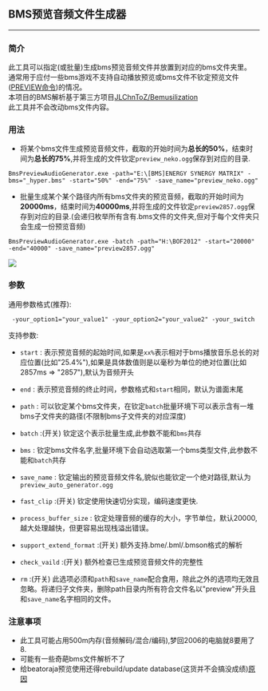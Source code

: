 ## BMS预览音频文件生成器
---

### **简介**
此工具可以指定(或批量)生成bms预览音频文件并放置到对应的bms文件夹里。
通常用于应付一些bms游戏不支持自动播放预览或bms文件不钦定预览文件([PREVIEW命令](https://github.com/exch-bms2/beatoraja/wiki/%E6%A5%BD%E6%9B%B2%E8%A3%BD%E4%BD%9C%E8%80%85%E5%90%91%E3%81%91%E8%B3%87%E6%96%99#bms%E6%8B%A1%E5%BC%B5%E5%AE%9A%E7%BE%A9))的情况。
<br/>
本项目的BMS解析基于第三方项目[JLChnToZ/Bemusilization](https://github.com/JLChnToZ/Bemusilization)
<br/>
此工具并不会改动bms文件内容。
### **用法**
* 将某个bms文件生成预览音频文件，截取的开始时间为**总长的50%**，结束时间为**总长的75%**,并将生成的文件钦定`preview_neko.ogg`保存到对应的目录.
```
BmsPreviewAudioGenerator.exe -path="E:\[BMS]ENERGY SYNERGY MATRIX" -bms="_hyper.bms" -start="50%" -end="75%" -save_name="preview_neko.ogg"
```

* 批量生成某个某个路径内所有bms文件夹的预览音频，截取的开始时间为**20000ms**，结束时间为**40000ms**,并将生成的文件钦定`preview2857.ogg`保存到对应的目录.(会递归枚举所有含有.bms文件的文件夹,但对于每个文件夹只会生成一份预览音频)
```
BmsPreviewAudioGenerator.exe -batch -path="H:\BOF2012" -start="20000" -end="40000" -save_name="preview2857.ogg"
```
![](https://puu.sh/FgmDX/e95b2c42c8.png)

### **参数**
通用参数格式(推荐):
```
 -your_option1="your_value1" -your_option2="your_value2" -your_switch
```

支持参数:
* `start` : 表示预览音频的起始时间,如果是`xx%`表示相对于bms播放音乐总长的对应位置(比如"25.4%"),如果是具体数值则是以毫秒为单位的绝对位置(比如2857ms => "2857"),默认为音频开头

* `end` : 表示预览音频的终止时间，参数格式和`start`相同，默认为谱面末尾

* `path` : 可以钦定某个bms文件夹，在钦定`batch`批量环境下可以表示含有一堆bms子文件夹的路径(不限制bms子文件夹的对应深度)

* `batch` :(开关) 钦定这个表示批量生成,此参数不能和`bms`共存

* `bms` : 钦定bms文件名字,批量环境下会自动选取第一个bms类型文件,此参数不能和`batch`共存

* `save_name` : 钦定输出的预览音频文件名,貌似也能钦定一个绝对路径,默认为`preview_auto_generator.ogg`

* `fast_clip` :(开关) 钦定使用快速切分实现，编码速度更快.

* `process_buffer_size` : 钦定处理音频的缓存的大小，字节单位，默认20000,越大处理越快，但更容易出现栈溢出错误。

* `support_extend_format` :(开关) 额外支持.bme/.bml/.bmson格式的解析

* `check_vaild` :(开关) 额外检查已生成预览音频文件的完整性

* `rm` :(开关) 此选项必须和`path`和`save_name`配合食用，除此之外的选项均无效且忽略。将递归子文件夹，删除path目录内所有符合文件名以"preview"开头且和`save_name`名字相同的文件。

### 注意事项
* 此工具可能占用500m内存(音频解码/混合/编码),梦回2006的电脑就8要用了8.
* 可能有一些奇葩bms文件解析不了
* 给beatoraja预览使用还得rebuild/update database(这货并不会搞没成绩)[原因](https://github.com/exch-bms2/beatoraja/issues/400)
